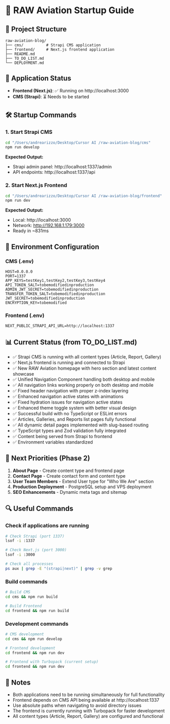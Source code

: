 # 🚀 RAW Aviation Startup Guide

## 📁 Project Structure
```
raw-aviation-blog/
├── cms/          # Strapi CMS application
├── frontend/     # Next.js frontend application
├── README.md
├── TO_DO_LIST.md
└── DEPLOYMENT.md
```

## 🎯 Application Status
- **Frontend (Next.js)**: ✅ Running on http://localhost:3000
- **CMS (Strapi)**: ⏳ Needs to be started

## 🛠️ Startup Commands

### 1. Start Strapi CMS
```bash
cd "/Users/andrearizzo/Desktop/Cursor AI /raw-aviation-blog/cms"
npm run develop
```
**Expected Output:**
- Strapi admin panel: http://localhost:1337/admin
- API endpoints: http://localhost:1337/api

### 2. Start Next.js Frontend
```bash
cd "/Users/andrearizzo/Desktop/Cursor AI /raw-aviation-blog/frontend"
npm run dev
```
**Expected Output:**
- Local: http://localhost:3000
- Network: http://192.168.1.179:3000
- Ready in ~831ms

## 🔧 Environment Configuration

### CMS (.env)
```
HOST=0.0.0.0
PORT=1337
APP_KEYS=testKey1,testKey2,testKey3,testKey4
API_TOKEN_SALT=tobemodifiedinproduction
ADMIN_JWT_SECRET=tobemodifiedinproduction
TRANSFER_TOKEN_SALT=tobemodifiedinproduction
JWT_SECRET=tobemodifiedinproduction
ENCRYPTION_KEY=tobemodified
```

### Frontend (.env)
```
NEXT_PUBLIC_STRAPI_API_URL=http://localhost:1337
```

## 📊 Current Status (from TO_DO_LIST.md)
- ✅ Strapi CMS is running with all content types (Article, Report, Gallery)
- ✅ Next.js frontend is running and connected to Strapi
- ✅ New RAW Aviation homepage with hero section and latest content showcase
- ✅ Unified Navigation Component handling both desktop and mobile
- ✅ All navigation links working properly on both desktop and mobile
- ✅ Fixed header navigation with proper z-index layering
- ✅ Enhanced navigation active states with animations
- ✅ Fixed hydration issues for navigation active states
- ✅ Enhanced theme toggle system with better visual design
- ✅ Successful build with no TypeScript or ESLint errors
- ✅ Articles, Galleries, and Reports list pages fully functional
- ✅ All dynamic detail pages implemented with slug-based routing
- ✅ TypeScript types and Zod validation fully integrated
- ✅ Content being served from Strapi to frontend
- ✅ Environment variables standardized

## 🎯 Next Priorities (Phase 2)
1. **About Page** - Create content type and frontend page
2. **Contact Page** - Create contact form and content type  
3. **User Team Members** - Extend User type for "Who We Are" section
4. **Production Deployment** - PostgreSQL setup and VPS deployment
5. **SEO Enhancements** - Dynamic meta tags and sitemap

## 🔍 Useful Commands

### Check if applications are running
```bash
# Check Strapi (port 1337)
lsof -i :1337

# Check Next.js (port 3000)
lsof -i :3000

# Check all processes
ps aux | grep -E "(strapi|next)" | grep -v grep
```

### Build commands
```bash
# Build CMS
cd cms && npm run build

# Build Frontend
cd frontend && npm run build
```

### Development commands
```bash
# CMS development
cd cms && npm run develop

# Frontend development
cd frontend && npm run dev

# Frontend with Turbopack (current setup)
cd frontend && npm run dev
```

## 📝 Notes
- Both applications need to be running simultaneously for full functionality
- Frontend depends on CMS API being available at http://localhost:1337
- Use absolute paths when navigating to avoid directory issues
- The frontend is currently running with Turbopack for faster development
- All content types (Article, Report, Gallery) are configured and functional 